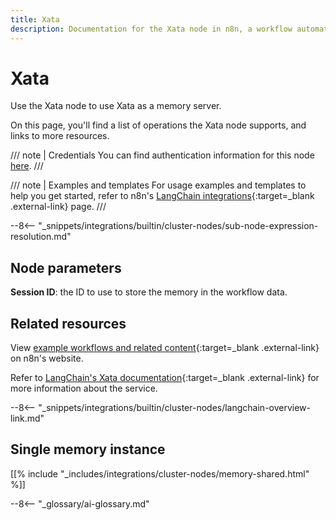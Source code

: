 ```yaml
---
title: Xata
description: Documentation for the Xata node in n8n, a workflow automation platform. Includes details of operations and configuration, and links to examples and credentials information.
---
```


# Xata

Use the Xata node to use Xata as a memory server.

On this page, you'll find a list of operations the Xata node supports, and links to more resources.

/// note | Credentials
You can find authentication information for this node [here](/integrations/builtin/credentials/xata/).
///

/// note | Examples and templates
For usage examples and templates to help you get started, refer to n8n's [LangChain integrations](https://n8n.io/integrations/xata/){:target=_blank .external-link} page.
///	

--8<-- "_snippets/integrations/builtin/cluster-nodes/sub-node-expression-resolution.md"

## Node parameters

**Session ID**: the ID to use to store the memory in the workflow data.


## Related resources

View [example workflows and related content](https://n8n.io/integrations/xata/){:target=_blank .external-link} on n8n's website.

Refer to [LangChain's Xata documentation](https://js.langchain.com/docs/modules/memory/integrations/xata){:target=_blank .external-link} for more information about the service.

--8<-- "_snippets/integrations/builtin/cluster-nodes/langchain-overview-link.md"

## Single memory instance

[[% include "_includes/integrations/cluster-nodes/memory-shared.html" %]]

--8<-- "_glossary/ai-glossary.md"
